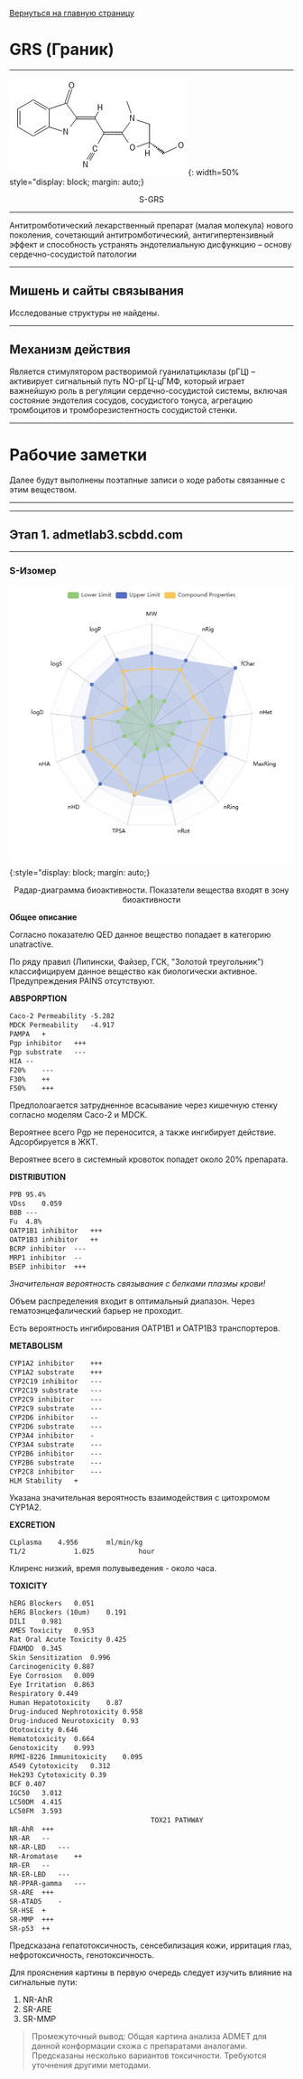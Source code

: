 [Вернуться на главную страницу](../result.md)

# GRS (Граник)

---
![Вещество](./images/GSR.jpg "Вещество"){: width=50% style="display: block; margin: auto;} 
<p style="text-align: center;">S-GRS</p>

---
 Антитромботический лекарственный препарат (малая молекула) нового поколения, сочетающий антитромботический, антигипертензивный эффект и способность устранять эндотелиальную дисфункцию – основу сердечно-сосудистой патологии


---
## Мишень и сайты связывания

Исследованые структуры не найдены.


---
## Механизм действия 

Является стимулятором растворимой гуанилатциклазы (рГЦ) – активирует сигнальный путь NO-рГЦ-цГМФ, который играет важнейшую роль в регуляции сердечно-сосудистой системы, включая состояние эндотелия сосудов, сосудистого тонуса, агрегацию тромбоцитов и тромборезистентность сосудистой стенки.

---

# Рабочие заметки

Далее будут выполнены поэтапные записи о ходе работы связанные с этим веществом.

---
---
## Этап 1. admetlab3.scbdd.com

---
### S-Изомер

![Вещество](./images/r-iso-radar.jpg ""){:style="display: block; margin: auto;} 
<p style="text-align: center;">Радар-диаграмма биоактивности. Показатели вещества входят в зону биоактивности</p>

**Общее описание**

Согласно показателю QED данное вещество попадает в категорию unatractive.

По ряду правил (Липински, Файзер, ГСК, "Золотой треугольник") классифицируем данное вещество как биологически активное. Предупреждения PAINS отсутствуют.

**ABSPORPTION**

```
Caco-2 Permeability	-5.282		
MDCK Permeability	-4.917		
PAMPA	+		
Pgp inhibitor	+++		
Pgp substrate	---		
HIA	--		
F20%	---		
F30%	++		
F50%	+++		
```

Предполоагается затрудненное всасывание через кишечную стенку согласно моделям Caco-2 и MDCK.

Вероятнее всего Pgp не переносится, а также ингибирует действие. Адсорбируется в ЖКТ.

Вероятнее всего в системный кровоток попадет около 20% препарата.

**DISTRIBUTION**

```
PPB	95.4%		
VDss	0.059		
BBB	---		
Fu	4.8%		
OATP1B1 inhibitor	+++		
OATP1B3 inhibitor	++		
BCRP inhibitor	---		
MRP1 inhibitor	--		
BSEP inhibitor	+++
```
*Значительная вероятность связывания с белками плазмы крови!*

Объем распределения входит в оптимальный диапазон. Через гематоэнцефалический барьер не проходит.

Есть вероятность ингибирования OATP1B1 и OATP1B3 транспортеров. 

**METABOLISM**

```
CYP1A2 inhibitor	+++		
CYP1A2 substrate	+++		
CYP2C19 inhibitor	---		
CYP2C19 substrate	---		
CYP2C9 inhibitor	---		
CYP2C9 substrate	---		
CYP2D6 inhibitor	--		
CYP2D6 substrate	---		
CYP3A4 inhibitor	-		
CYP3A4 substrate	---		
CYP2B6 inhibitor	---		
CYP2B6 substrate	---		
CYP2C8 inhibitor	---		
HLM Stability	+		
```

Указана значительная вероятность взаимодействия с цитохромом CYP1A2. 


**EXCRETION**

```
CLplasma	4.956		ml/min/kg
T1/2	        1.025           hour
```

Клиренс низкий, время полувыведения - около часа.

**TOXICITY**

```
hERG Blockers	0.051		
hERG Blockers (10um)	0.191		
DILI	0.981		
AMES Toxicity	0.953		
Rat Oral Acute Toxicity	0.425		
FDAMDD	0.345		
Skin Sensitization	0.996		
Carcinogenicity	0.887		
Eye Corrosion	0.009		
Eye Irritation	0.863		
Respiratory	0.449		
Human Hepatotoxicity	0.87		
Drug-induced Nephrotoxicity	0.958		
Drug-induced Neurotoxicity	0.93		
Ototoxicity	0.646		
Hematotoxicity	0.664		
Genotoxicity	0.993		
RPMI-8226 Immunitoxicity	0.095		
A549 Cytotoxicity	0.312		
Hek293 Cytotoxicity	0.39		
BCF	0.407		
IGC50	3.012		
LC50DM	4.415		
LC50FM	3.593		
                                   TOX21 PATHWAY
NR-AhR	+++		
NR-AR	--		
NR-AR-LBD	---		
NR-Aromatase	++		
NR-ER	--		
NR-ER-LBD	---		
NR-PPAR-gamma	---		
SR-ARE	+++		
SR-ATAD5	-		
SR-HSE	+		
SR-MMP	+++		
SR-p53	++
```

Предсказана гепатотоксичность, сенсебилизация кожи, ирритация глаз, нефротоксичность, генотоксичность.

Для прояснения картины в первую очередь следует изучить влияние на сигнальные пути:

1. NR-AhR
2. SR-ARE
3. SR-MMP


>Промежуточный вывод: Общая картина анализа ADMET для данной конформации схожа с препаратами аналогами. Предсказаны несколько вариантов токсичности. Требуются уточнения другими методами.

